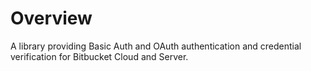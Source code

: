 # Overview

A library providing Basic Auth and OAuth authentication and credential verification for Bitbucket Cloud and Server.